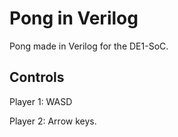 # Pong in Verilog
Pong made in Verilog for the DE1-SoC.

## Controls
Player 1: WASD

Player 2: Arrow keys.
